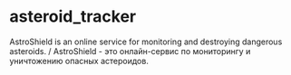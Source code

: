 # asteroid_tracker
AstroShield is an online service for monitoring and destroying dangerous asteroids. / AstroShield - это онлайн-сервис по мониторингу и уничтожению опасных астероидов.
